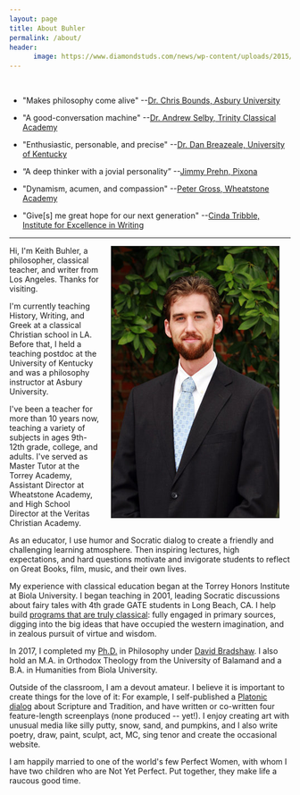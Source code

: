 ```yaml
---
layout: page
title: About Buhler
permalink: /about/
header:
      image: https://www.diamondstuds.com/news/wp-content/uploads/2015/06/UDR_3.0_LosAngeles.jpg
--- 
```


<br> 

* "Makes philosophy come alive"  --[Dr. Chris Bounds, Asbury University](https://www.asbury.edu/academics/departments/christian-studies-philosophy/faculty-staff/chris-bounds)

* "A good-conversation machine" --[Dr. Andrew Selby, Trinity Classical Academy](https://baylor.academia.edu/AndrewSelby)

* "Enthusiastic, personable, and precise" --[Dr. Dan Breazeale, University of Kentucky](https://philosophy.as.uky.edu/users/breazeal)

* “A deep thinker with a jovial personality” --[Jimmy Prehn, Pixona](https://www.linkedin.com/in/jrprehn/)

*  "Dynamism, acumen, and compassion"   --[Peter Gross, Wheatstone Academy](http://www.wheatstoneministries.com/people/)

* "Give[s] me great hope for our next generation" --[Cinda Tribble, Institute for Excellence in Writing](http://iew.com/cinda-tribble)

--------

<img src="/images/keithbuhler-golden.jpg" align="right" hspace="20" border="1px">

Hi, I'm Keith Buhler, a philosopher, classical teacher, and writer from Los Angeles. Thanks for visiting.  

I'm currently teaching History, Writing, and Greek at a classical Christian school in LA. Before that, I held a teaching postdoc at the University of Kentucky and was a philosophy instructor at Asbury University. 

I've been a teacher for more than 10 years now, teaching a variety of subjects in ages 9th-12th grade, college, and adults. I've served as Master Tutor at the Torrey Academy, Assistant Director at Wheatstone Academy, and High School Director at the Veritas Christian Academy. 

As an educator, I use humor and Socratic dialog to create a friendly and challenging learning atmosphere. Then inspiring lectures, high expectations, and hard questions motivate and invigorate students to reflect on Great Books, film, music, and their own lives.

My experience with classical education began at the Torrey Honors Institute at Biola University. I began teaching in 2001, leading Socratic discussions about fairy tales with 4th grade GATE students in Long Beach, CA. I help build [programs that are truly classical](http://www.keithbuhler.com/classical-education/): fully engaged in primary sources, digging into the big ideas that have occupied the western imagination, and in zealous pursuit of virtue and wisdom. 

In 2017, I completed my [Ph.D.](/phd) in Philosophy under [David Bradshaw](https://uky.academia.edu/DBradshaw). I also hold an M.A. in Orthodox Theology from the University of Balamand and a B.A. in Humanities from Biola University.  

Outside of the classroom, I am a devout amateur. I believe it is important to create things for the love of it: For example, I self-published a [Platonic dialog](http://bitly.com/ScriptureOrTradition) about Scripture and Tradition, and have written or co-written four feature-length screenplays (none produced -- yet!). I enjoy creating art with unusual media like silly putty, snow, sand, and pumpkins, and I also write poetry, draw, paint, sculpt, act, MC, sing tenor and create the occasional website. 

I am happily married to one of the world's few Perfect Women, with whom I have two children who are Not Yet Perfect. Put together, they make life a raucous good time. 

